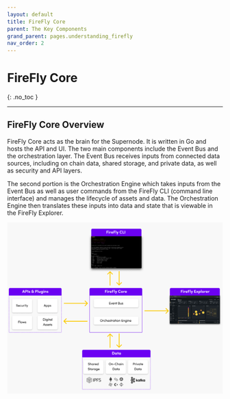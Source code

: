 ```yaml
---
layout: default
title: FireFly Core
parent: The Key Components
grand_parent: pages.understanding_firefly
nav_order: 2
---
```


# FireFly Core

{: .no_toc }

---

## FireFly Core Overview

FireFly Core acts as the brain for the Supernode. It is written in Go and hosts the API and UI. The two main components include the Event Bus and the orchestration layer. The Event Bus receives inputs from connected data sources, including on chain data, shared storage, and private data, as well as security and API layers.

The second portion is the Orchestration Engine which takes inputs from the Event Bus as well as user commands from the FireFly CLI (command line interface) and manages the lifecycle of assets and data. The Orchestration Engine then translates these inputs into data and state that is viewable in the FireFly Explorer.

![FireFly Core](../../images/firefly_core.png "FireFly Core")
